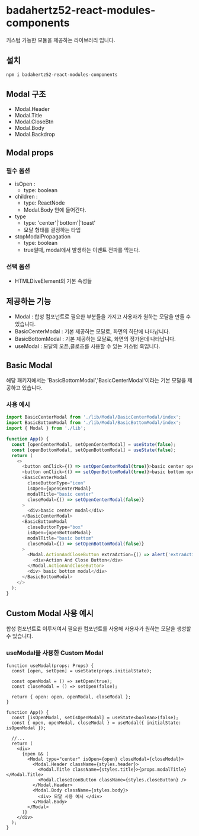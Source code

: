 # badahertz52-react-modules-components

커스텀 가능한 모듈을 제공하는 라이브러리 입니다.

## 설치

```
npm i badahertz52-react-modules-components
```

## Modal 구조

- Modal.Header
- Modal.Title
- Modal.CloseBtn
- Modal.Body
- Modal.Backdrop

## Modal props

### 필수 옵션

- isOpen :
  - type: boolean
- children :
  - type: ReactNode
  - Modal.Body 안에 들어간다.
- type
  - type: 'center'|'bottom'|'toast'
  - 모달 형태를 결정하는 타입
- stopModalPropagation
  - type: boolean
  - true일때, modal에서 발생하는 이벤트 전파를 막는다.

### 선택 옵션

- HTMLDiveElement의 기본 속성들

## 제공하는 기능

- Modal : 합성 컴포넌트로 필요한 부분들을 가지고 사용자가 원하는 모달을 만들 수 있습니다.
- BasicCenterModal : 기본 제공하는 모달로, 화면의 하단에 나타납니다.
- BasicBottomModal : 기본 제공하는 모달로, 화면의 정가운데 나타납니다.
- useModal : 모달의 오픈,클로즈를 사용할 수 있는 커스텀 훅입니다.

## Basic Modal

해당 패키지에서는 'BasicBottomModal','BasicCenterModal'이라는 기본 모달을 제공하고 있습니다.

### 사용 예시

```js
import BasicCenterModal from './lib/Modal/BasicCenterModal/index';
import BasicBottomModal from './lib/Modal/BasicBottomModal/index';
import { Modal } from './lib';

function App() {
  const [openCenterModal, setOpenCenterModal] = useState(false);
  const [openBottomModal, setOpenBottomModal] = useState(false);
  return (
    <>
      <button onClick={() => setOpenCenterModal(true)}>basic center open</button>
      <button onClick={() => setOpenBottomModal(true)}>basic bottom open</button>
      <BasicCenterModal
        closeButtonType="icon"
        isOpen={openCenterModal}
        modalTitle="basic center"
        closeModal={() => setOpenCenterModal(false)}
      >
        <div>basic center modal</div>
      </BasicCenterModal>
      <BasicBottomModal
        closeButtonType="box"
        isOpen={openBottomModal}
        modalTitle="basic bottom"
        closeModal={() => setOpenBottomModal(false)}
      >
        <Modal.ActionAndCloseButton extraAction={() => alert('extraAction!!')}>
          <div>Action And Close Button</div>
        </Modal.ActionAndCloseButton>
        <div> basic bottom modal</div>
      </BasicBottomModal>
    </>
  );
}
```

## Custom Modal 사용 예시

합성 컴포넌트로 이루저여서 필요한 컴포넌트를 사용해 사용자가 원하는 모달을 생성할 수 있습니다.

### useModal을 사용한 Custom Modal

```tsx
function useModal(props: Props) {
  const [open, setOpen] = useState(props.initialState);

  const openModal = () => setOpen(true);
  const closeModal = () => setOpen(false);

  return { open: open, openModal, closeModal };
}

function App() {
  const [isOpenModal, setIsOpenModal] = useState<boolean>(false);
  const { open, openModal, closeModal } = useModal({ initialState: isOpenModal });

  //...
  return (
    <div>
      {open && (
        <Modal type="center" isOpen={open} closeModal={closeModal}>
          <Modal.Header className={styles.header}>
            <Modal.Title className={styles.title}>{props.modalTitle}</Modal.Title>
            <Modal.CloseIconButton className={styles.closeButton} />
          </Modal.Header>
          <Modal.Body className={styles.body}>
            <div> 모달 사용 예시 </div>
          </Modal.Body>
        </Modal>
      )}
    </div>
  );
}
```
